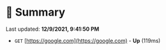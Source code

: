 # 📖 Summary
Last updated: **12/9/2021, 9:41:50 PM**

- `GET` [https://google.com](https://google.com) - **Up** (119ms)
